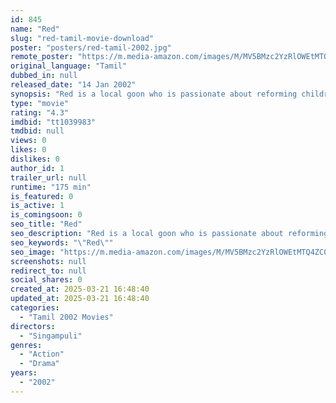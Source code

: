 ```yaml
---
id: 845
name: "Red"
slug: "red-tamil-movie-download"
poster: "posters/red-tamil-2002.jpg"
remote_poster: "https://m.media-amazon.com/images/M/MV5BMzc2YzRlOWEtMTQ4ZC00YTM1LTk3MjAtNWQ3OTk0OGE1ZWNhXkEyXkFqcGdeQXVyOTk3NTc2MzE@._V1_SX300.jpg"
original_language: "Tamil"
dubbed_in: null
released_date: "14 Jan 2002"
synopsis: "Red is a local goon who is passionate about reforming children via education and development. While working towards his noble causes and dealing with his rivals, he also tries to help a girl he loves."
type: "movie"
rating: "4.3"
imdbid: "tt1039983"
tmdbid: null
views: 0
likes: 0
dislikes: 0
author_id: 1
trailer_url: null
runtime: "175 min"
is_featured: 0
is_active: 1
is_comingsoon: 0
seo_title: "Red"
seo_description: "Red is a local goon who is passionate about reforming children via education and development. While working towards his noble causes and dealing with his rivals, he also tries to help a girl he loves."
seo_keywords: "\"Red\""
seo_image: "https://m.media-amazon.com/images/M/MV5BMzc2YzRlOWEtMTQ4ZC00YTM1LTk3MjAtNWQ3OTk0OGE1ZWNhXkEyXkFqcGdeQXVyOTk3NTc2MzE@._V1_SX300.jpg"
screenshots: null
redirect_to: null
social_shares: 0
created_at: 2025-03-21 16:48:40
updated_at: 2025-03-21 16:48:40
categories:
  - "Tamil 2002 Movies"
directors:
  - "Singampuli"
genres:
  - "Action"
  - "Drama"
years:
  - "2002"
---
```

